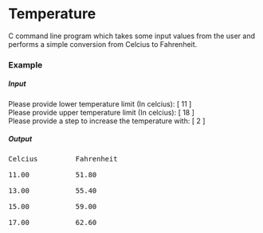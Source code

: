 # Temperature

C command line program which takes some input values from the user and performs a simple conversion from Celcius to Fahrenheit.

### Example

##### Input

Please provide lower temperature limit (In celcius):
[ 11 ]
<br/>
Please provide upper temperature limit (In celcius):
[ 18 ]
<br/>
Please provide a step to increase the temperature with:
[ 2 ]
<br/>
##### Output

<pre>
Celcius         Fahrenheit

11.00           51.80 <br/>
13.00           55.40 <br/>
15.00           59.00 <br/>
17.00           62.60 <br/>
</pre>
